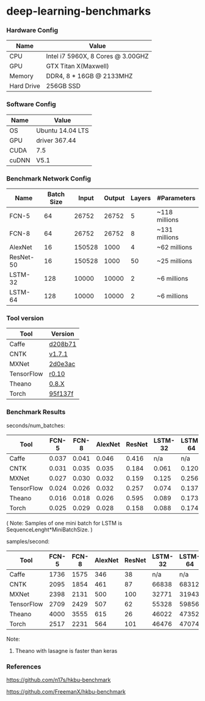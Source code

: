 # deep-learning-benchmarks

### Hardware Config

| Name | Value |
|------|-------|
| CPU	| Intel i7 5960X, 8 Cores @ 3.00GHZ | 
| GPU	| GTX Titan X(Maxwell) | 
| Memory |	DDR4, 8 * 16GB @ 2133MHZ |
| Hard Drive |	256GB SSD | 

### Software Config

| Name | Value |
|------|-------|
|OS	| Ubuntu 14.04 LTS |
|GPU | driver	367.44 |
|CUDA	| 7.5 |
|cuDNN |	V5.1 |


### Benchmark Network Config

|Name | Batch Size | Input | Output | Layers | #Parameters |
|-----|------------|------|------|------|-------|
| FCN-5 | 64 | 26752 | 26752 | 5 | ~118 millions |
| FCN-8 | 64 | 26752 | 26752 | 8 | ~131 millions |
| AlexNet | 16 | 150528 | 1000 | 4 | ~62 millions |
| ResNet-50 | 16 | 150528 | 1000 | 50 | ~25 millions |
| LSTM-32 | 128 | 10000 | 10000 | 2 | ~6 millions |
| LSTM-64 | 128 | 10000 | 10000 | 2 | ~6 millions |

### Tool version

| Tool     | Version |
|----------|---------|
| Caffe | [d208b71](https://github.com/BVLC/caffe/commit/d208b714abb8425f1b96793e04508ad21724ae3f) |
| CNTK |[v1.7.1](https://cntk.ai/dll1-1.7.1.html)|
| MXNet | [2d0e3ac](https://github.com/dmlc/mxnet/tree/2d0e3ac8f017b15abf171f7acf0a3631fc4e2970)
| TensorFlow |  [r0.10](https://github.com/tensorflow/tensorflow/tree/r0.10) |
| Theano | [0.8.X](https://github.com/Theano/Theano/tree/0.8.X) |
| Torch | [95f137f](https://github.com/torch/torch7/tree/95f137f635c3b01d89b9c008b68a9321ca28e59b) |

### Benchmark Results


seconds/num_batches:

| Tool | FCN-5 | FCN-8 | AlexNet | ResNet | LSTM-32 | LSTM-64 |
|------|-------|-------|---------|--------|---------|---------|
|Caffe| 0.037 | 0.041 | 0.046 | 0.416 | n/a | n/a |
|CNTK| 0.031 | 0.035 | 0.035 | 0.184 | 0.061 | 0.120 |
|MXNet| 0.027 | 0.030 | 0.032 | 0.159 | 0.125 | 0.256 |
|TensorFlow| 0.024 | 0.026 | 0.032 | 0.257 | 0.074 | 0.137 |
|Theano| 0.016 | 0.018 | 0.026 | 0.595 | 0.089 | 0.173 |
|Torch| 0.025 | 0.029 | 0.028 | 0.158 | 0.088 | 0.174 |

( Note: Samples of one mini batch for LSTM is SequenceLenght*MiniBatchSize. )

samples/second:

| Tool | FCN-5 | FCN-8 | AlexNet | ResNet | LSTM-32 | LSTM-64 |
|------|-------|-------|---------|--------|---------|---------|
|Caffe| 1736 | 1575 | 346 | 38 | n/a | n/a |
|CNTK| 2095 | 1854 | 461 | 87 | 66838 | 68312 |
|MXNet| 2398 | 2131 | 500 | 100 | 32771 | 31943 |
|TensorFlow| 2709 | 2429 | 507 | 62 | 55328 | 59856 |
|Theano| 4000 | 3555 | 615 | 26 | 46022 | 47352 |
|Torch| 2517 | 2231 | 564 | 101 | 46476 | 47074 |

Note:

1. Theano with lasagne is faster than keras


### References

https://github.com/n17s/hkbu-benchmark

https://github.com/FreemanX/hkbu-benchmark

